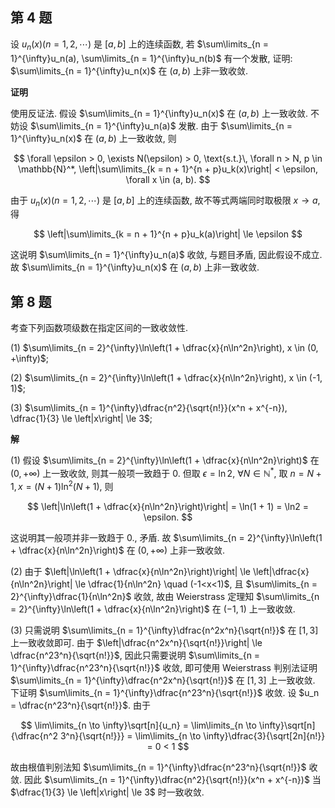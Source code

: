 ﻿
## 第 4 题

设 $u_n(x) (n = 1, 2, \cdots)$ 是 $[a, b]$ 上的连续函数, 若 $\sum\limits_{n = 1}^{\infty}u_n(a), \sum\limits_{n = 1}^{\infty}u_n(b)$ 有一个发散, 证明: $\sum\limits_{n = 1}^{\infty}u_n(x)$ 在 $(a, b)$ 上非一致收敛.

**证明**

使用反证法. 假设 $\sum\limits_{n = 1}^{\infty}u_n(x)$ 在 $(a, b)$ 上一致收敛. 不妨设 $\sum\limits_{n = 1}^{\infty}u_n(a)$ 发散. 由于 $\sum\limits_{n = 1}^{\infty}u_n(x)$ 在 $(a, b)$ 上一致收敛, 则

$$
\forall \epsilon > 0, \exists N(\epsilon) > 0, \text{s.t.}\, \forall n > N, p \in \mathbb{N}^*, \left|\sum\limits_{k = n + 1}^{n + p}u_k(x)\right| < \epsilon, \forall x \in (a, b).
$$

由于 $u_n(x) (n = 1, 2, \cdots)$ 是 $[a, b]$ 上的连续函数, 故不等式两端同时取极限 $x \to a$, 得

$$
\left|\sum\limits_{k = n + 1}^{n + p}u_k(a)\right| \le \epsilon
$$

这说明 $\sum\limits_{n = 1}^{\infty}u_n(a)$ 收敛, 与题目矛盾, 因此假设不成立. 故 $\sum\limits_{n = 1}^{\infty}u_n(x)$ 在 $(a, b)$ 上非一致收敛.

## 第 8 题

考查下列函数项级数在指定区间的一致收敛性.

(1) $\sum\limits_{n = 2}^{\infty}\ln\left(1 + \dfrac{x}{n\ln^2n}\right), x \in (0, +\infty)$;

(2) $\sum\limits_{n = 2}^{\infty}\ln\left(1 + \dfrac{x}{n\ln^2n}\right), x \in (-1, 1)$;

(3) $\sum\limits_{n = 1}^{\infty}\dfrac{n^2}{\sqrt{n!}}(x^n + x^{-n}), \dfrac{1}{3} \le \left|x\right| \le 3$;

**解**

(1) 假设 $\sum\limits_{n = 2}^{\infty}\ln\left(1 + \dfrac{x}{n\ln^2n}\right)$ 在 $(0, +\infty)$ 上一致收敛, 则其一般项一致趋于 $0$. 但取 $\epsilon = \ln 2$, $\forall N \in \mathbb{N}^*$, 取 $n = N + 1, x = (N+1)\ln^2(N+1)$, 则

$$
\left|\ln\left(1 + \dfrac{x}{n\ln^2n}\right)\right| = \ln(1 + 1) = \ln2 = \epsilon.
$$

这说明其一般项并非一致趋于 $0$., 矛盾. 故 $\sum\limits_{n = 2}^{\infty}\ln\left(1 + \dfrac{x}{n\ln^2n}\right)$ 在 $(0, +\infty)$ 上非一致收敛.

(2) 由于 $\left|\ln\left(1 + \dfrac{x}{n\ln^2n}\right)\right| \le \left|\dfrac{x}{n\ln^2n}\right| \le \dfrac{1}{n\ln^2n} \quad (-1<x<1)$, 且 $\sum\limits_{n = 2}^{\infty}\dfrac{1}{n\ln^2n}$ 收敛, 故由 Weierstrass 定理知 $\sum\limits_{n = 2}^{\infty}\ln\left(1 + \dfrac{x}{n\ln^2n}\right)$ 在 $(-1, 1)$ 上一致收敛.

(3) 只需说明 $\sum\limits_{n = 1}^{\infty}\dfrac{n^2x^n}{\sqrt{n!}}$ 在 $[1, 3]$ 上一致收敛即可. 由于 $\left|\dfrac{n^2x^n}{\sqrt{n!}}\right| \le \dfrac{n^23^n}{\sqrt{n!}}$, 因此只需要说明 $\sum\limits_{n = 1}^{\infty}\dfrac{n^23^n}{\sqrt{n!}}$ 收敛, 即可使用 Weierstrass 判别法证明 $\sum\limits_{n = 1}^{\infty}\dfrac{n^2x^n}{\sqrt{n!}}$ 在 $[1, 3]$ 上一致收敛. 下证明 $\sum\limits_{n = 1}^{\infty}\dfrac{n^23^n}{\sqrt{n!}}$ 收敛. 设 $u_n = \dfrac{n^23^n}{\sqrt{n!}}$. 由于

$$
\lim\limits_{n \to \infty}\sqrt[n]{u_n} = \lim\limits_{n \to \infty}\sqrt[n]{\dfrac{n^2 3^n}{\sqrt{n!}}} = \lim\limits_{n \to \infty}\dfrac{3}{\sqrt[2n]{n!}} = 0 < 1
$$

故由根值判别法知 $\sum\limits_{n = 1}^{\infty}\dfrac{n^23^n}{\sqrt{n!}}$ 收敛. 因此 $\sum\limits_{n = 1}^{\infty}\dfrac{n^2}{\sqrt{n!}}(x^n + x^{-n})$ 当 $\dfrac{1}{3} \le \left|x\right| \le 3$ 时一致收敛.
